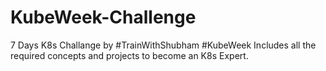 # KubeWeek-Challenge
7 Days K8s Challange by #TrainWithShubham #KubeWeek Includes all the required concepts and projects to become an K8s Expert.
